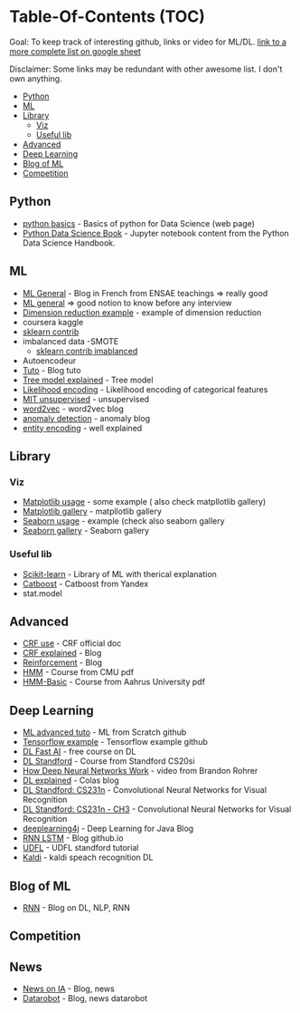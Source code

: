 # Table-Of-Contents (TOC)

Goal: To keep track of interesting github, links or video for ML/DL.
[link to a more complete list on google sheet ](https://docs.google.com/spreadsheets/d/1Vl70cfLmGcSqSub1jKU92fSQHNo0wJGx_6i8TwilhL8/edit?usp=sharing)

Disclaimer: Some links may be redundant with other awesome list. I don't own anything.


- [Python](#python) 
- [ML](#ml)
- [Library](#library)
  - [Viz](#viz)
  - [Useful lib](#useful-lib)
- [Advanced](#advanced)
- [Deep Learning](#deep-learning)
- [Blog of ML](#blog-of-ml)
- [Competition](#Competition)


## Python
- [python basics](http://perso.telecom-paristech.fr/~gramfort/liesse_python/) - Basics of python for Data Science (web page)
- [Python Data Science Book](http://www.datasciencecentral.com/profiles/blogs/book-python-data-science-handbook?utm_content=bufferd1115&utm_medium=social&utm_source=linkedin.com&utm_campaign=buffer) - Jupyter notebook content from the Python Data Science Handbook.

## ML
- [ML General](http://www.xavierdupre.fr/) - Blog in French from ENSAE teachings => really good
- [ML general](https://bloomberg.github.io/foml/#resources) => good notion to know before any interview
- [Dimension reduction example](https://www.kaggle.com/arthurtok/digit-recognizer/interactive-intro-to-dimensionality-reduction) - example of dimension reduction 
- coursera kaggle
- [sklearn contrib](https://github.com/scikit-learn-contrib)
- imbalanced data
  -SMOTE
  - [sklearn contrib imablanced](http://contrib.scikit-learn.org/imbalanced-learn/stable/#)
- Autoencodeur
- [Tuto](http://bugra.github.io/work/notes/2014-11-22/an-introduction-to-supervised-learning-scikit-learn/) -  Blog tuto
- [Tree model explained](http://citeseerx.ist.psu.edu/viewdoc/download?doi=10.1.1.710.9982&rep=rep1&type=pdf) - Tree model
- [Likelihood encoding](https://www.kaggle.com/tnarik/likelihood-encoding-of-categorical-features) - Likelihood encoding of categorical features
- [MIT unsupervised](http://www.mit.edu/~9.54/fall14/slides/Class13.pdf) - unsupervised
- [word2vec](http://mccormickml.com/2016/04/19/word2vec-tutorial-the-skip-gram-model/) - word2vec  blog
- [anomaly detection](https://www.datascience.com/blog/python-anomaly-detection) - anomaly blog
- [entity encoding](https://medium.com/@satnalikamayank12/on-learning-embeddings-for-categorical-data-using-keras-165ff2773fc9) - well explained


## Library

### Viz
- [Matplotlib usage](http://www.labri.fr/perso/nrougier/teaching/matplotlib/matplotlib.html) - some example ( also check matpllotlib gallery)
- [Matplotlib gallery](https://matplotlib.org/gallery.html) - matpllotlib gallery 
- [Seaborn usage](https://gist.github.com/5agado/ee95008f25730d04bfd0eedd5c36f0ee) - example (check also seaborn gallery
- [Seaborn gallery](http://seaborn.pydata.org/examples/) - Seaborn gallery 

### Useful lib
- [Scikit-learn](http://scikit-learn.org/stable/index.html) - Library of ML with therical explanation
- [Catboost](https://tech.yandex.com/) - Catboost from Yandex
- stat.model

## Advanced
- [CRF use](http://www.chokkan.org/software/crfsuite/tutorial.html#id485365) - CRF official doc
- [CRF explained](http://blog.echen.me/2012/01/03/introduction-to-conditional-random-fields/) - Blog   
- [Reinforcement](http://yclin.me/adversarial_attack_RL) - Blog
- [HMM](http://www.cs.cmu.edu/~epxing/Class/10810-05/lecture3.pdf) - Course from CMU pdf
- [HMM-Basic](http://users-cs.au.dk/cstorm/courses/PRiB_f12/slides/hidden-markov-models-1.pdf) - Course from Aahrus University pdf

## Deep Learning
- [ML advanced tuto](https://github.com/eriklindernoren/ML-From-Scratch) - ML from Scratch github
- [Tensorflow example](https://github.com/nlintz/TensorFlow-Tutorials) - Tensorflow example github
- [DL Fast AI](http://www.fast.ai/) - free course on DL
- [DL Standford](http://web.stanford.edu/class/cs20si/index.html) - Course from Standford CS20si
- [ How Deep Neural Networks Work](https://www.youtube.com/watch?utm_source=linkedin.com&v=ILsA4nyG7I0&utm_content=buffer901f6&utm_medium=social&feature=youtu.be&utm_campaign=buffer&app=desktop) - video from Brandon Rohrer 
- [DL explained](http://colah.github.io/) - Colas blog
- [DL Standford: CS231n](http://cs231n.github.io/) - Convolutional Neural Networks for Visual Recognition
- [DL Standford: CS231n - CH3](http://cs231n.github.io/neural-networks-3/ ) -  Convolutional Neural Networks for Visual Recognition 
- [deeplearning4j](https://deeplearning4j.org/lstm.html ) -  Deep Learning for Java Blog
- [RNN LSTM](https://iamtrask.github.io/2015/11/15/anyone-can-code-lstm/) -  Blog github.io
- [UDFL](http://ufldl.stanford.edu/tutorial/) - UDFL standford tutorial
- [Kaldi](https://github.com/kaldi-asr/kaldi) - kaldi speach recognition DL
 
## Blog of ML
- [RNN](http://www.wildml.com/2015/09/recurrent-neural-networks-tutorial-part-1-introduction-to-rnns/) - Blog on DL, NLP, RNN


## Competition

## News
- [News on IA](https://www.datarobot.com/blog/) - Blog, news
- [Datarobot](https://www.datarobot.com/blog/machine-learning-in-insurance-do-actuarial-models-trust-the-data-too-much/) - Blog, news datarobot





